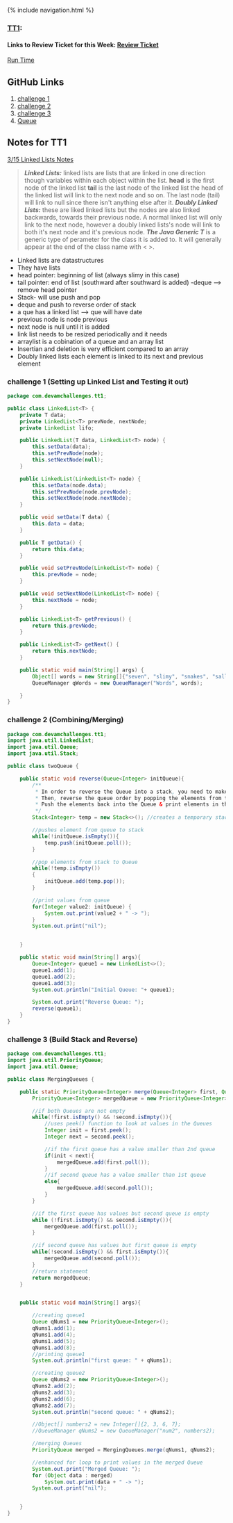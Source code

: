 {% include navigation.html %}
### [TT1](https://github.com/devamshri/Tri_3_Devam_Challenges/issues/1):
#### Links to Review Ticket for this Week: [Review Ticket](https://github.com/devamshri/Tri_3_Devam_Challenges/issues/1)

[Run Time](https://replit.com/@D3vIs4G0d/Tri3DevamChallenges#src/com/devamchallenges/tt1)

## GitHub Links
1. [challenge 1](https://github.com/devamshri/Tri-3-Devam-Challenges/blob/main/src/com/devamchallenges/tt1/LinkedList.java)
2. [challenge 2](https://github.com/devamshri/Tri-3-Devam-Challenges/blob/main/src/com/devamchallenges/tt1/MergingQueues.java)
3. [challenge 3](https://github.com/devamshri/Tri-3-Devam-Challenges/blob/main/src/com/devamchallenges/tt1/twoQueue.java)
4. [Queue](https://github.com/devamshri/Tri-3-Devam-Challenges/blob/main/src/com/devamchallenges/tt1/Queue.java)

## Notes for TT1
[3/15 Linked Lists Notes](https://github.com/nighthawkcoders/nighthawk_csa/wiki/Tri-3:-Tech-Talk-1:-Linked-Lists-Part-2)
> **_Linked Lists:_**  linked lists are lists that are linked in one direction though variables within each object within the list.
**head** is the first node of the linked list
**tail** is the last node of the linked list
the head of the linked list will link to the next node and so on. The last node (tail) will link to null since there isn't anything else after it.
> **_Doubly Linked Lists:_** these are liked linked lists but the nodes are also linked backwards, towards their previous node.
A normal linked list will only link to the next node, however a doubly linked lists's node will link to both it's next node and it's previous node.
> **_The Java Generic T_** is a generic type of perameter for the class it is added to. It will generally appear at the end of the class name with < >.
- Linked lists are datastructures
- They have lists
- head pointer: beginning of list (always slimy in this case)
- tail pointer: end of list (southward after southward is added)
-deque --> remove head pointer
- Stack- will use push and pop
- deque and push to reverse order of stack
- a que has a linked list --> que will have date
- previous node is node previous
- next node is null until it is added
- link list needs to be resized periodically and it needs
- arraylist is a cobination of a queue and an array list
- Insertian and deletion is very efficient compared to an array
- Doubly linked lists each element is linked to its next and previous element

### challenge 1 (Setting up Linked List and Testing it out)
```java
package com.devamchallenges.tt1;

public class LinkedList<T> {
    private T data;
    private LinkedList<T> prevNode, nextNode;
    private LinkedList lifo;

    public LinkedList(T data, LinkedList<T> node) {
        this.setData(data);
        this.setPrevNode(node);
        this.setNextNode(null);
    }

    public LinkedList(LinkedList<T> node) {
        this.setData(node.data);
        this.setPrevNode(node.prevNode);
        this.setNextNode(node.nextNode);
    }

    public void setData(T data) {
        this.data = data;
    }

    public T getData() {
        return this.data;
    }

    public void setPrevNode(LinkedList<T> node) {
        this.prevNode = node;
    }

    public void setNextNode(LinkedList<T> node) {
        this.nextNode = node;
    }

    public LinkedList<T> getPrevious() {
        return this.prevNode;
    }

    public LinkedList<T> getNext() {
        return this.nextNode;
    }

    public static void main(String[] args) {
        Object[] words = new String[]{"seven", "slimy", "snakes", "sallying", "slowly", "slithered", "southward"};
        QueueManager qWords = new QueueManager("Words", words);

    }
}

```
### challenge 2 (Combining/Merging)
```java
package com.devamchallenges.tt1;
import java.util.LinkedList;
import java.util.Queue;
import java.util.Stack;

public class twoQueue {

    public static void reverse(Queue<Integer> initQueue){
        /**
         * In order to reverse the Queue into a stack, you need to make a temporary/empty stack
         * Then, reverse the queue order by popping the elements from the stack and put the elements into the queue into the stack
         * Push the elements back into the Queue & print elements in the queue
         */
        Stack<Integer> temp = new Stack<>(); //creates a temporary stack

        //pushes element from queue to stack
        while(!initQueue.isEmpty()){
            temp.push(initQueue.poll());
        }

        //pop elements from stack to Queue
        while(!temp.isEmpty())
        {
            initQueue.add(temp.pop());
        }

        //print values from queue
        for(Integer value2: initQueue) {
            System.out.print(value2 + " -> ");
        }
        System.out.print("nil");


    }

    public static void main(String[] args){
        Queue<Integer> queue1 = new LinkedList<>();
        queue1.add(1);
        queue1.add(2);
        queue1.add(3);
        System.out.println("Initial Queue: "+ queue1);

        System.out.print("Reverse Queue: ");
        reverse(queue1);
    }
}
```



### challenge 3 (Build Stack and Reverse)
```java
package com.devamchallenges.tt1;
import java.util.PriorityQueue;
import java.util.Queue;

public class MergingQueues {

    public static PriorityQueue<Integer> merge(Queue<Integer> first, Queue<Integer> second){
        PriorityQueue<Integer> mergedQueue = new PriorityQueue<Integer>();

        //if both Queues are not empty
        while(!first.isEmpty() && !second.isEmpty()){
            //uses peek() function to look at values in the Queues
            Integer init = first.peek();
            Integer next = second.peek();

            //if the first queue has a value smaller than 2nd queue
            if(init < next){
                mergedQueue.add(first.poll());
            }
            //if second queue has a value smaller than 1st queue
            else{
                mergedQueue.add(second.poll());
            }
        }

        //if the first queue has values but second queue is empty
        while (!first.isEmpty() && second.isEmpty()){
            mergedQueue.add(first.poll());
        }

        //if second queue has values but first queue is empty
        while(!second.isEmpty() && first.isEmpty()){
            mergedQueue.add(second.poll());
        }
        //return statement
        return mergedQueue;
    }


    public static void main(String[] args){

        //creating queue1
        Queue qNums1 = new PriorityQueue<Integer>();
        qNums1.add(1);
        qNums1.add(4);
        qNums1.add(5);
        qNums1.add(8);
        //printing queue1
        System.out.println("first queue: " + qNums1);

        //creating queue2
        Queue qNums2 = new PriorityQueue<Integer>();
        qNums2.add(2);
        qNums2.add(3);
        qNums2.add(6);
        qNums2.add(7);
        System.out.println("second queue: " + qNums2);

        //Object[] numbers2 = new Integer[]{2, 3, 6, 7};
        //QueueManager qNums2 = new QueueManager("num2", numbers2);

        //merging Queues
        PriorityQueue merged = MergingQueues.merge(qNums1, qNums2);

        //enhanced for loop to print values in the merged Queue
        System.out.print("Merged Queue: ");
        for (Object data : merged)
            System.out.print(data + " -> ");
        System.out.print("nil");


    }
}
```
